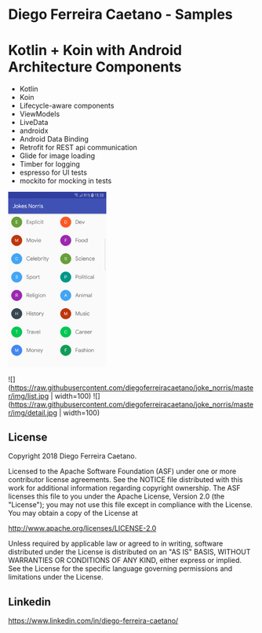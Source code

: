# Diego Ferreira Caetano - Samples

# Kotlin + Koin  with Android Architecture Components
- Kotlin
- Koin
- Lifecycle-aware components
- ViewModels
- LiveData
- androidx
- Android Data Binding
- Retrofit for REST api communication
- Glide for image loading
- Timber for logging
- espresso for UI tests
- mockito for mocking in tests
<img src="https://raw.githubusercontent.com/diegoferreiracaetano/joke_norris/master/img/list.jpg" width="200" />

![](https://raw.githubusercontent.com/diegoferreiracaetano/joke_norris/master/img/list.jpg | width=100)
![](https://raw.githubusercontent.com/diegoferreiracaetano/joke_norris/master/img/detail.jpg | width=100)

License
-------

Copyright 2018 Diego Ferreira Caetano.

Licensed to the Apache Software Foundation (ASF) under one or more contributor
license agreements.  See the NOTICE file distributed with this work for
additional information regarding copyright ownership.  The ASF licenses this
file to you under the Apache License, Version 2.0 (the "License"); you may not
use this file except in compliance with the License.  You may obtain a copy of
the License at

http://www.apache.org/licenses/LICENSE-2.0

Unless required by applicable law or agreed to in writing, software
distributed under the License is distributed on an "AS IS" BASIS, WITHOUT
WARRANTIES OR CONDITIONS OF ANY KIND, either express or implied.  See the
License for the specific language governing permissions and limitations under
the License.

Linkedin
-------
https://www.linkedin.com/in/diego-ferreira-caetano/
